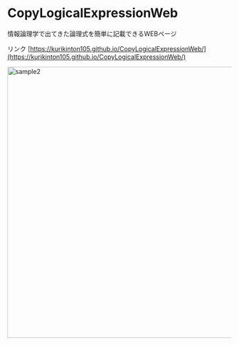 # CopyLogicalExpressionWeb
情報論理学で出てきた論理式を簡単に記載できるWEBページ

リンク
[https://kurikinton105.github.io/CopyLogicalExpressionWeb/](https://kurikinton105.github.io/CopyLogicalExpressionWeb/)


<img width="610" alt="sample2" src="https://user-images.githubusercontent.com/51431248/83497443-75e36100-a4f5-11ea-8e1d-da3b4acea3f4.png">
